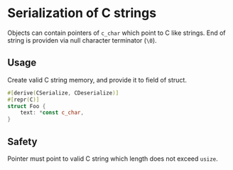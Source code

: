# Serialization of C strings

Objects can contain pointers of `c_char` which point to C like strings. End of string is providen via null character terminator (`\0`).

## Usage
Create valid C string memory, and provide it to field of struct.
```rust
#[derive(CSerialize, CDeserialize)]
#[repr(C)]
struct Foo {
    text: *const c_char,
}
```

## Safety
Pointer must point to valid C string which length does not exceed `usize`.
